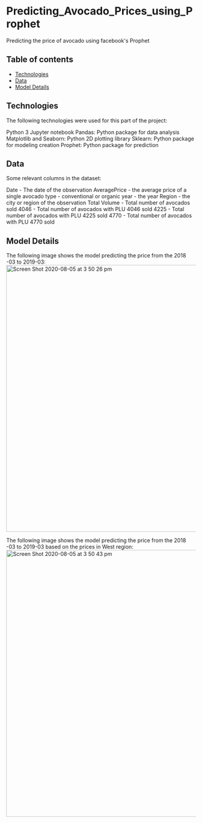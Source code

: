 # Predicting_Avocado_Prices_using_Prophet
 Predicting the price of avocado using facebook's Prophet
 
## Table of contents
* [Technologies](#technologies)
* [Data](#data)
* [Model Details](#modeldetails)


## Technologies
The following technologies were used for this part of the project:

Python 3
Jupyter notebook
Pandas: Python package for data analysis
Matplotlib and Seaborn: Python 2D plotting library
Sklearn: Python package for modeling creation
Prophet: Python package for prediction


## Data 
Some relevant columns in the dataset:

Date - The date of the observation
AveragePrice - the average price of a single avocado
type - conventional or organic
year - the year
Region - the city or region of the observation
Total Volume - Total number of avocados sold
4046 - Total number of avocados with PLU 4046 sold
4225 - Total number of avocados with PLU 4225 sold
4770 - Total number of avocados with PLU 4770 sold


## Model Details

The following image shows the model predicting the price from the 2018 -03 to 2019-03: 
<img width="708" alt="Screen Shot 2020-08-05 at 3 50 26 pm" src="https://user-images.githubusercontent.com/39994111/89421116-fa14c780-d776-11ea-9725-4fca1b0076f0.png">

The following image shows the model predicting the price from the 2018 -03 to 2019-03 based on the prices in West region: 
<img width="708" alt="Screen Shot 2020-08-05 at 3 50 43 pm" src="https://user-images.githubusercontent.com/39994111/89421183-0b5dd400-d777-11ea-8e20-255f88f4bbfd.png">
